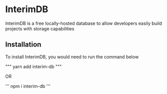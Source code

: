 # InterimDB
InterimDB is a free locally-hosted database to allow developers easily build projects with storage capabilities


## Installation
To install InterimDB, you would need to run the command below

"""
yarn add interim-db
"""

OR

'''
npm i interim-db
'''
